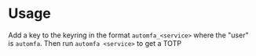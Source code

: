 # Usage
Add a key to the keyring in the format `automfa_<service>` where the "user" is `automfa`. Then run `automfa <service>` to get a TOTP
